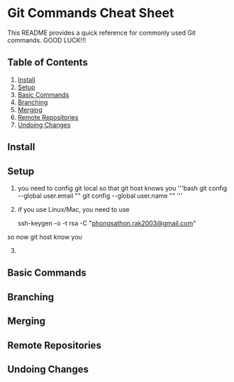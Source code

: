 Git Commands Cheat Sheet
========================

This README provides a quick reference for commonly used Git commands. GOOD LUCK!!!

Table of Contents
-----------------

1. [Install](#install)
1. [Setup](#setup)
2. [Basic Commands](#basic-commands)
3. [Branching](#branching)
4. [Merging](#merging)
5. [Remote Repositories](#remote-repositories)
6. [Undoing Changes](#undoing-changes)

Install <a name="install"></a>
-------

Setup <a name="setup"></a>
-----
1. you need to config git local so that git host knows you
	'''bash
	git config --global user.email "<email>"
	git config --global user.name "<git username>"
	'''
2. if you use Linux/Mac, you need to use

	ssh-keygen -o -t rsa -C "phongsathon.rak2003@gmail.com"

so now git host know you

3.



Basic Commands <a name="basic-commands"></a>
--------------

Branching <a name="branching"></a>
---------

Merging <a name="merging"></a>
-------

Remote Repositories <a name="remote-repositories"></a>
-------------------

Undoing Changes <a name="undoing-changes"></a>
---------------
